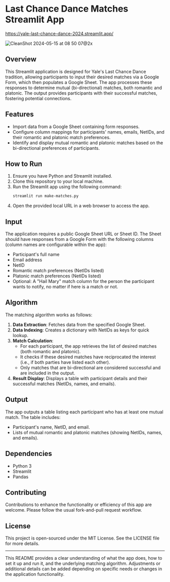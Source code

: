 # Last Chance Dance Matches Streamlit App

https://yale-last-chance-dance-2024.streamlit.app/

![CleanShot 2024-05-15 at 08 50 07@2x](https://github.com/braden-w/last-chance-dance/assets/13159333/b4a426d9-2f9c-4df9-a929-52d6bb104d6e)

## Overview
This Streamlit application is designed for Yale's Last Chance Dance tradition, allowing participants to input their desired matches via a Google Form, which then populates a Google Sheet. The app processes these responses to determine mutual (bi-directional) matches, both romantic and platonic. The output provides participants with their successful matches, fostering potential connections.

## Features
- Import data from a Google Sheet containing form responses.
- Configure column mappings for participants' names, emails, NetIDs, and their romantic and platonic match preferences.
- Identify and display mutual romantic and platonic matches based on the bi-directional preferences of participants.

## How to Run
1. Ensure you have Python and Streamlit installed.
2. Clone this repository to your local machine.
3. Run the Streamlit app using the following command:
   ```bash
   streamlit run make-matches.py
   ```
4. Open the provided local URL in a web browser to access the app.

## Input
The application requires a public Google Sheet URL or Sheet ID. The Sheet should have responses from a Google Form with the following columns (column names are configurable within the app):
- Participant's full name
- Email address
- NetID
- Romantic match preferences (NetIDs listed)
- Platonic match preferences (NetIDs listed)
- Optional: A "Hail Mary" match column for the person the participant wants to notify, no matter if here is a match or not.

## Algorithm
The matching algorithm works as follows:
1. **Data Extraction**: Fetches data from the specified Google Sheet.
2. **Data Indexing**: Creates a dictionary with NetIDs as keys for quick lookup.
3. **Match Calculation**:
   - For each participant, the app retrieves the list of desired matches (both romantic and platonic).
   - It checks if these desired matches have reciprocated the interest (i.e., if both parties have listed each other).
   - Only matches that are bi-directional are considered successful and are included in the output.
4. **Result Display**: Displays a table with participant details and their successful matches (NetIDs, names, and emails).

## Output
The app outputs a table listing each participant who has at least one mutual match. The table includes:
- Participant's name, NetID, and email.
- Lists of mutual romantic and platonic matches (showing NetIDs, names, and emails).

## Dependencies
- Python 3
- Streamlit
- Pandas

## Contributing
Contributions to enhance the functionality or efficiency of this app are welcome. Please follow the usual fork-and-pull request workflow.

## License
This project is open-sourced under the MIT License. See the LICENSE file for more details.

---

This README provides a clear understanding of what the app does, how to set it up and run it, and the underlying matching algorithm. Adjustments or additional details can be added depending on specific needs or changes in the application functionality.
